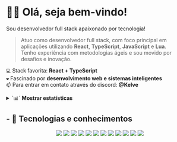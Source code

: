 <h1>🙋‍♂️ Olá, seja bem-vindo!</h1>

Sou desenvolvedor full stack apaixonado por tecnologia!

> Atuo como desenvolvedor full stack, com foco principal em aplicações utilizando **React**, **TypeScript**, **JavaScript** e **Lua**.  
> Tenho experiência com metodologias ágeis e sou movido por desafios e inovação.

`💻` Stack favorita: **React + TypeScript**  
`❤️` Fascinado por **desenvolvimento web e sistemas inteligentes**  
`📫` Para entrar em contato através do discord: **@Kelve**
<details>
  <summary>`📊` <strong>Mostrar estatísticas</strong></summary>
  <br />

  <table align="center">
    <tr>
      <td>
        <img src="https://github-readme-stats.vercel.app/api?username=kelvezada&show_icons=true&hide_border=true&count_private=true&include_all_commits=true&theme=radical" />
      </td>
      <td>
        <img src="https://github-readme-stats.vercel.app/api/top-langs/?username=kelvezada&layout=compact&langs_count=8&hide_border=true&theme=radical" />
      </td>
    </tr>
  </table>

  <p align="center">
    <img src="https://github-readme-streak-stats.herokuapp.com/?user=kelvezada&theme=radical&hide_border=true" />
  </p>
</details>

## - 🧠 Tecnologias e conhecimentos

<p align="center">
  <a href="https://www.lua.org/docs.html"><img src="https://skillicons.dev/icons?i=lua&theme=dark" /></a>
  <a href="https://reactjs.org/docs/getting-started.html"><img src="https://skillicons.dev/icons?i=react&theme=dark" /></a>
  <a href="https://vitejs.dev/guide/"><img src="https://skillicons.dev/icons?i=vite&theme=dark" /></a>
  <a href="https://www.typescriptlang.org/docs/"><img src="https://skillicons.dev/icons?i=ts&theme=dark" /></a>
  <a href="https://developer.mozilla.org/en-US/docs/Web/JavaScript"><img src="https://skillicons.dev/icons?i=js&theme=dark" /></a>
  <a href="https://nodejs.org/en/docs/"><img src="https://skillicons.dev/icons?i=nodejs&theme=dark" /></a>
  <a href="https://developer.mozilla.org/en-US/docs/Web/CSS"><img src="https://skillicons.dev/icons?i=css&theme=dark" /></a>
  <a href="https://tailwindcss.com/docs"><img src="https://skillicons.dev/icons?i=tailwind&theme=dark" /></a>
  <a href="https://www.mongodb.com/docs/"><img src="https://skillicons.dev/icons?i=mongodb&theme=dark" /></a>
  <a href="https://dev.mysql.com/doc/"><img src="https://skillicons.dev/icons?i=mysql&theme=dark" /></a>
  <a href="https://developer.mozilla.org/pt-BR/docs/Web/HTML"><img src="https://skillicons.dev/icons?i=html&theme=dark" /></a>
  <a href="https://discord.js.org/#/docs/main/stable/general/welcome"><img src="https://skillicons.dev/icons?i=discordjs&theme=dark" /></a>
</p>
